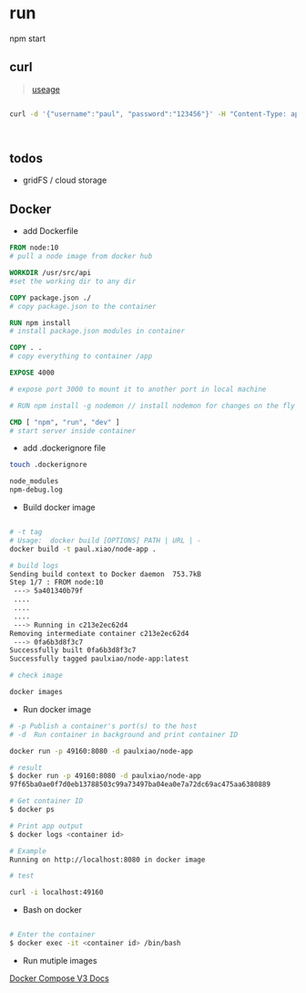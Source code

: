 # run 
npm start

## curl

> [useage](https://gist.github.com/subfuzion/08c5d85437d5d4f00e58)

```bash

curl -d '{"username":"paul", "password":"123456"}' -H "Content-Type: application/json" -X POST http://localhost:8080/signup | jq .




```

## todos

- gridFS / cloud storage

## Docker

- add Dockerfile

```Dockerfile
FROM node:10 
# pull a node image from docker hub

WORKDIR /usr/src/api
#set the working dir to any dir

COPY package.json ./
# copy package.json to the container

RUN npm install 
# install package.json modules in container

COPY . . 
# copy everything to container /app

EXPOSE 4000

# expose port 3000 to mount it to another port in local machine 

# RUN npm install -g nodemon // install nodemon for changes on the fly

CMD [ "npm", "run", "dev" ] 
# start server inside container


```

- add .dockerignore file

```sh
touch .dockerignore

node_modules
npm-debug.log

```

- Build docker image

```sh

# -t tag
# Usage:  docker build [OPTIONS] PATH | URL | -
docker build -t paul.xiao/node-app . 

# build logs
Sending build context to Docker daemon  753.7kB
Step 1/7 : FROM node:10
 ---> 5a401340b79f
 ....
 ....
 ....
 ---> Running in c213e2ec62d4
Removing intermediate container c213e2ec62d4
 ---> 0fa6b3d8f3c7
Successfully built 0fa6b3d8f3c7
Successfully tagged paulxiao/node-app:latest

# check image

docker images

```

- Run docker image

```sh
# -p Publish a container's port(s) to the host
# -d  Run container in background and print container ID

docker run -p 49160:8080 -d paulxiao/node-app

# result
$ docker run -p 49160:8080 -d paulxiao/node-app
97f65ba0ae0f7d0eb13788503c99a73497ba04ea0e7a72dc69ac475aa6380889

# Get container ID
$ docker ps

# Print app output
$ docker logs <container id>

# Example
Running on http://localhost:8080 in docker image

# test

curl -i localhost:49160

```
- Bash on docker

```sh

# Enter the container
$ docker exec -it <container id> /bin/bash

```
- Run mutiple images 

[Docker Compose V3 Docs](https://docs.docker.com/compose/compose-file/#volumes)


